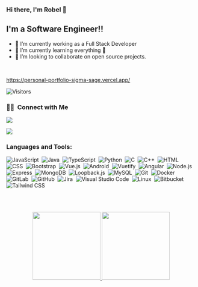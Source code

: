 ### Hi there, I'm Robel 👋 

## I'm a Software Engineer!!

- 🔭 I’m currently working as a Full Stack Developer
- 🌱 I’m currently learning everything 🤣
- 👯 I’m looking to collaborate on open source projects.
<br />

https://personal-portfolio-sigma-sage.vercel.app/

![Visitors](https://visitor-badge.glitch.me/badge?page_id=robeleph.robeleph)

### 🤝🏻 &nbsp;Connect with Me

<p align="center">

<a href="https://www.linkedin.com/in/robel-ephraim/"><img src="https://img.shields.io/badge/-Robel%20Ephraim%20-0077B5?style=flat&logo=Linkedin&logoColor=white"/></a>
<!-- <a href="mailto:ephraimrobel15@gmail.com"><img src="https://img.shields.io/badge/-ephraimrobel15@gmail.com-D14836?style=flat&logo=Gmail&logoColor=white"/></a> -->
<img align="center" src="https://github-readme-stats.vercel.app/api/<top-langs>/?username=<robeleph>&theme=<panda>" />
</p>


### Languages and Tools:

![JavaScript](https://img.shields.io/badge/-JavaScript-05122A?style=flat&logo=javascript)&nbsp;
![Java](https://img.shields.io/badge/-Java-05122A?style=flat&logo=Java&logoColor=white)&nbsp;
![TypeScript](https://img.shields.io/badge/typescript%20-%23150458.svg?&style=flat&logo=typescript&logoColor=white)&nbsp;
![Python](https://img.shields.io/badge/-Python-05122A?style=flat&logo=python)&nbsp;
![C](https://img.shields.io/badge/-C-05122A?style=flat&logo=C&logoColor=A8B9CC)&nbsp;
![C++](https://img.shields.io/badge/-C++-05122A?style=flat&logo=C%2B%2B&logoColor=00599C)&nbsp;
![HTML](https://img.shields.io/badge/-HTML-05122A?style=flat&logo=HTML5)&nbsp;
![CSS](https://img.shields.io/badge/-CSS-05122A?style=flat&logo=CSS3&logoColor=1572B6)&nbsp;
![Bootstrap](https://img.shields.io/badge/-Bootstrap-05122A?style=flat&logo=bootstrap&logoColor=563D7C)&nbsp;
![Vue.js](https://img.shields.io/badge/-Vue.js-05122A?style=flat&logo=vue.js)&nbsp;
![Android](https://img.shields.io/badge/-Android-05122A?style=flat&logo=android)&nbsp;
![Vuetify](https://img.shields.io/badge/-Vuetify-05122A?style=flat&logo=vuetify)&nbsp;
![Angular](https://img.shields.io/badge/Angular%20-%23013243.svg?&style=flat&logo=angular&logoColor=red)&nbsp;
![Node.js](https://img.shields.io/badge/-Node.js-05122A?style=flat&logo=node.js)&nbsp;
![Express](https://img.shields.io/badge/express%20-%23150458.svg?&style=flat&logo=express&logoColor=white)&nbsp;
![MongoDB](https://img.shields.io/badge/-MongoDB-05122A?style=flat&logo=mongodb)&nbsp;
![Loopback.js](https://img.shields.io/badge/-Loopback.js-05122A?style=flat&logo=loopback.js&logoColor=092E20)&nbsp;
![MySQL](https://img.shields.io/badge/-MySQL-05122A?style=flat&logo=mysql&logoColor=white)&nbsp;
![Git](https://img.shields.io/badge/-Git-05122A?style=flat&logo=git)&nbsp;
![Docker](https://img.shields.io/badge/-Docker-05122A?style=flat&logo=docker)&nbsp;
![GitLab](https://img.shields.io/badge/-GitLab-05122A?style=flat&logo=gitlab)&nbsp;
![GitHub](https://img.shields.io/badge/-GitHub-05122A?style=flat&logo=github)&nbsp;
![Jira](https://img.shields.io/badge/-Jira-05122A?style=flat&logo=jira)&nbsp;
![Visual Studio Code](https://img.shields.io/badge/-Visual%20Studio%20Code-05122A?style=flat&logo=visual-studio-code&logoColor=007ACC)&nbsp;
![Linux](https://img.shields.io/badge/-Linux-05122A?style=flat&logo=linux&logoColor=007ACC)&nbsp;
![Bitbucket](https://img.shields.io/badge/-Bitbucket-05122A?style=flat&logo=bitbucket)&nbsp;
![Tailwind CSS](https://img.shields.io/badge/-Tailwind%20CSS-05122A?style=flat&logo=tailwindcss)&nbsp;

<br />
<br />

<p align="center">
<a href="https://github.com/robeleph">
  <img height="180em" src="https://github-readme-stats-eight-theta.vercel.app/api?username=robeleph&show_icons=true&theme=algolia&include_all_commits=true&count_private=true"/>
  <img height="180em" src="https://github-readme-stats-eight-theta.vercel.app/api/top-langs/?username=robeleph&layout=compact&langs_count=8&theme=algolia"/>
</a>
</p>


[linkedin]: https://www.linkedin.com/in/robel-ephraim
[gmail]: https://www.mailto:ephraimrobel15@gmail.com
